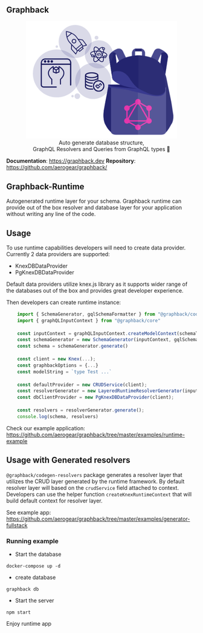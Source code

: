 ## Graphback

<p align="center">
  <img width="400" src="https://github.com/aerogear/graphback/raw/master/website/static/img/graphback.png">
  <br/>
  Auto generate database structure, <br/>
  GraphQL Resolvers and Queries from GraphQL types 🚀
</p>

**Documentation**: https://graphback.dev
**Repository**: https://github.com/aerogear/graphback/

## Graphback-Runtime 

Autogenerated runtime layer for your schema.
Graphback runtime can provide out of the box resolver and database layer for your application
without writing any line of the code.

## Usage

To use runtime capabilities developers will need to create data provider.
Currently 2 data providers are supported:

 - KnexDBDataProvider
 - PgKnexDBDataProvider

Default data providers utilize knex.js library as it supports wider range of the databases out of the box
and provides great developer experience. 

Then developers can create runtime instance:

```ts
    import { SchemaGenerator, gqlSchemaFormatter } from "@graphback/codegen-schema"
    import { graphQLInputContext } from "@graphback/core"

    const inputContext = graphQLInputContext.createModelContext(schemaText, {})
    const schemaGenerator = new SchemaGenerator(inputContext, gqlSchemaFormatter)
    const schema = schemaGenerator.generate()

    const client = new Knex(...);
    const graphbackOptions = {...}
    const modelString = `type Test ...`
    
    const defaultProvider = new CRUDService(client);
    const resolverGenerator = new LayeredRuntimeResolverGenerator(inputContext, defaultProvider)
    const dbClientProvider = new PgKnexDBDataProvider(client);
    
    const resolvers = resolverGenerator.generate();
    console.log(schema, resolvers)
```    


Check our example application: https://github.com/aerogear/graphback/tree/master/examples/runtime-example 


## Usage with Generated resolvers

`@graphback/codegen-resolvers` package generates a resolver layer that utilizes the CRUD layer generated by the runtime framework.
By default resolver layer will based on the `crudService` field attached to context.
Developers can use the helper function `createKnexRuntimeContext` that will build default context for resolver layer.

See example app:
https://github.com/aerogear/graphback/tree/master/examples/generator-fullstack

### Running example

- Start the database
```
docker-compose up -d
```

- create database
```
graphback db
```
- Start the server
```
npm start
```

Enjoy runtime app
